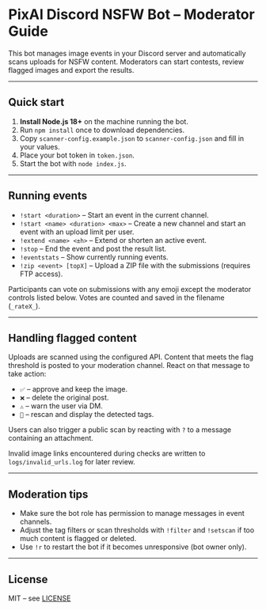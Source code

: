 # PixAI Discord NSFW Bot – Moderator Guide

This bot manages image events in your Discord server and automatically scans uploads for NSFW content. Moderators can start contests, review flagged images and export the results.

---

## Quick start

1. **Install Node.js 18+** on the machine running the bot.
2. Run `npm install` once to download dependencies.
3. Copy `scanner-config.example.json` to `scanner-config.json` and fill in your values.
4. Place your bot token in `token.json`.
5. Start the bot with `node index.js`.

---

## Running events

- `!start <duration>` – Start an event in the current channel.
- `!start <name> <duration> <max>` – Create a new channel and start an event with an upload limit per user.
- `!extend <name> <±h>` – Extend or shorten an active event.
- `!stop` – End the event and post the result list.
- `!eventstats` – Show currently running events.
- `!zip <event> [topX]` – Upload a ZIP file with the submissions (requires FTP access).

Participants can vote on submissions with any emoji except the moderator controls listed below. Votes are counted and saved in the filename (`_rateX_`).

---

## Handling flagged content

Uploads are scanned using the configured API. Content that meets the flag threshold is posted to your moderation channel. React on that message to take action:

- `✅` – approve and keep the image.
- `❌` – delete the original post.
- `⚠️` – warn the user via DM.
- `🔁` – rescan and display the detected tags.

Users can also trigger a public scan by reacting with `?` to a message containing an attachment.

Invalid image links encountered during checks are written to `logs/invalid_urls.log` for later review.

---

## Moderation tips

- Make sure the bot role has permission to manage messages in event channels.
- Adjust the tag filters or scan thresholds with `!filter` and `!setscan` if too much content is flagged or deleted.
- Use `!r` to restart the bot if it becomes unresponsive (bot owner only).

---

## License

MIT – see [LICENSE](LICENSE)
